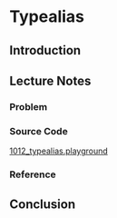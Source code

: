 # Typealias

## Introduction

## Lecture Notes

### Problem

### Source Code
[1012_typealias.playground]

[1012_typealias.playground]: https://www.dropbox.com/sh/shyk6w8fvnpgdpa/AAAcKgqK2gmRGjWxvdQcDpJXa?dl=0

### Reference

## Conclusion
